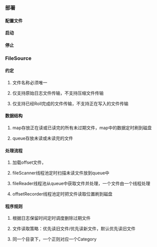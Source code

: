 ### 部署


#### 配置文件


#### 启动


#### 停止


### FileSource

#### 约定

1. 文件名称必须唯一

1. 仅支持原始日志文件传输，不支持压缩文件传输

1. 仅支持已经Roll完成的文件传输，不支持正在写入的文件传输

#### 数据结构

1. map存放正在读或已读完的所有未过期文件，map中的数据定时刷到磁盘

1. queue存放未读或未读完的文件

#### 处理流程

1. 加载offset文件，

1. fileScanner线程池定时扫描未读文件放到queue中

1. fileReader线程池从queue中获取文件并处理，一个文件由一个线程处理

1. offsetRecorder线程池定时把文件读取位置刷到磁盘

#### 程序规则

1. 根据日志保留时间定时调度删除过期文件

1. 文件读取策略：优先读旧文件/优先读新文件，默认优先读旧文件

1. 同一个目录下，一个正则对应一个Category


